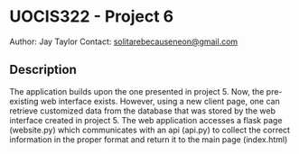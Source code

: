 # UOCIS322 - Project 6 #
Author: Jay Taylor
Contact: solitarebecauseneon@gmail.com

## Description
The application builds upon the one presented in project 5. Now, the pre-existing web interface exists. However, using
a new client page, one can retrieve customized data from the database that was stored by the web interface created in
project 5. The web application accesses a flask page (website.py) which communicates with an api (api.py) to collect
the correct information in the proper format and return it to the main page (index.html)